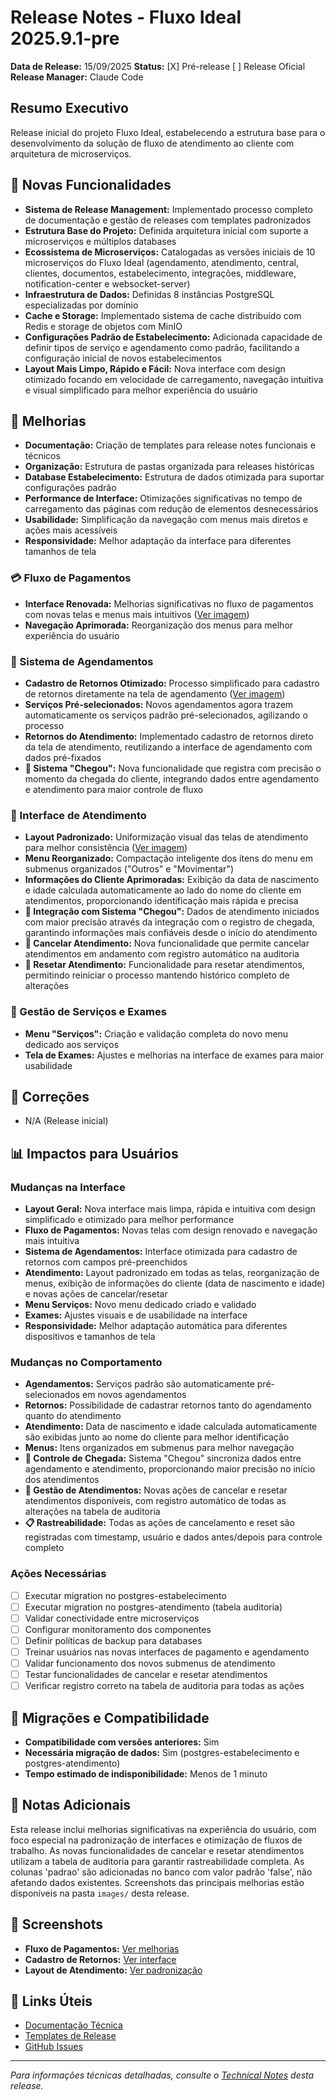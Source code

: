 # Release Notes - Fluxo Ideal 2025.9.1-pre

**Data de Release:** 15/09/2025
**Status:** [X] Pré-release [ ] Release Oficial
**Release Manager:** Claude Code

## Resumo Executivo
Release inicial do projeto Fluxo Ideal, estabelecendo a estrutura base para o desenvolvimento da solução de fluxo de atendimento ao cliente com arquitetura de microserviços.

## 🎯 Novas Funcionalidades
- **Sistema de Release Management:** Implementado processo completo de documentação e gestão de releases com templates padronizados
- **Estrutura Base do Projeto:** Definida arquitetura inicial com suporte a microserviços e múltiplos databases
- **Ecossistema de Microserviços:** Catalogadas as versões iniciais de 10 microserviços do Fluxo Ideal (agendamento, atendimento, central, clientes, documentos, estabelecimento, integrações, middleware, notification-center e websocket-server)
- **Infraestrutura de Dados:** Definidas 8 instâncias PostgreSQL especializadas por domínio
- **Cache e Storage:** Implementado sistema de cache distribuído com Redis e storage de objetos com MinIO
- **Configurações Padrão de Estabelecimento:** Adicionada capacidade de definir tipos de serviço e agendamento como padrão, facilitando a configuração inicial de novos estabelecimentos
- **Layout Mais Limpo, Rápido e Fácil:** Nova interface com design otimizado focando em velocidade de carregamento, navegação intuitiva e visual simplificado para melhor experiência do usuário

## 🔧 Melhorias
- **Documentação:** Criação de templates para release notes funcionais e técnicos
- **Organização:** Estrutura de pastas organizada para releases históricas
- **Database Estabelecimento:** Estrutura de dados otimizada para suportar configurações padrão
- **Performance de Interface:** Otimizações significativas no tempo de carregamento das páginas com redução de elementos desnecessários
- **Usabilidade:** Simplificação da navegação com menus mais diretos e ações mais acessíveis
- **Responsividade:** Melhor adaptação da interface para diferentes tamanhos de tela

### 💳 Fluxo de Pagamentos
- **Interface Renovada:** Melhorias significativas no fluxo de pagamentos com novas telas e menus mais intuitivos ([Ver imagem](images/#1.png))
- **Navegação Aprimorada:** Reorganização dos menus para melhor experiência do usuário

### 📅 Sistema de Agendamentos
- **Cadastro de Retornos Otimizado:** Processo simplificado para cadastro de retornos diretamente na tela de agendamento ([Ver imagem](images/#2.png))
- **Serviços Pré-selecionados:** Novos agendamentos agora trazem automaticamente os serviços padrão pré-selecionados, agilizando o processo
- **Retornos do Atendimento:** Implementado cadastro de retornos direto da tela de atendimento, reutilizando a interface de agendamento com dados pré-fixados
- **🎯 Sistema "Chegou":** Nova funcionalidade que registra com precisão o momento da chegada do cliente, integrando dados entre agendamento e atendimento para maior controle de fluxo

### 🏥 Interface de Atendimento
- **Layout Padronizado:** Uniformização visual das telas de atendimento para melhor consistência ([Ver imagem](images/#5.png))
- **Menu Reorganizado:** Compactação inteligente dos itens do menu em submenus organizados ("Outros" e "Movimentar")
- **Informações do Cliente Aprimoradas:** Exibição da data de nascimento e idade calculada automaticamente ao lado do nome do cliente em atendimentos, proporcionando identificação mais rápida e precisa
- **🎯 Integração com Sistema "Chegou":** Dados de atendimento iniciados com maior precisão através da integração com o registro de chegada, garantindo informações mais confiáveis desde o início do atendimento
- **🚫 Cancelar Atendimento:** Nova funcionalidade que permite cancelar atendimentos em andamento com registro automático na auditoria
- **🔄 Resetar Atendimento:** Funcionalidade para resetar atendimentos, permitindo reiniciar o processo mantendo histórico completo de alterações

### 🔬 Gestão de Serviços e Exames
- **Menu "Serviços":** Criação e validação completa do novo menu dedicado aos serviços
- **Tela de Exames:** Ajustes e melhorias na interface de exames para maior usabilidade

## 🐛 Correções
- N/A (Release inicial)

## 📊 Impactos para Usuários

### Mudanças na Interface
- **Layout Geral:** Nova interface mais limpa, rápida e intuitiva com design simplificado e otimizado para melhor performance
- **Fluxo de Pagamentos:** Novas telas com design renovado e navegação mais intuitiva
- **Sistema de Agendamentos:** Interface otimizada para cadastro de retornos com campos pré-preenchidos
- **Atendimento:** Layout padronizado em todas as telas, reorganização de menus, exibição de informações do cliente (data de nascimento e idade) e novas ações de cancelar/resetar
- **Menu Serviços:** Novo menu dedicado criado e validado
- **Exames:** Ajustes visuais e de usabilidade na interface
- **Responsividade:** Melhor adaptação automática para diferentes dispositivos e tamanhos de tela

### Mudanças no Comportamento
- **Agendamentos:** Serviços padrão são automaticamente pré-selecionados em novos agendamentos
- **Retornos:** Possibilidade de cadastrar retornos tanto do agendamento quanto do atendimento
- **Atendimento:** Data de nascimento e idade calculada automaticamente são exibidas junto ao nome do cliente para melhor identificação
- **Menus:** Itens organizados em submenus para melhor navegação
- **🎯 Controle de Chegada:** Sistema "Chegou" sincroniza dados entre agendamento e atendimento, proporcionando maior precisão no início dos atendimentos
- **🚫 Gestão de Atendimentos:** Novas ações de cancelar e resetar atendimentos disponíveis, com registro automático de todas as alterações na tabela de auditoria
- **📋 Rastreabilidade:** Todas as ações de cancelamento e reset são registradas com timestamp, usuário e dados antes/depois para controle completo

### Ações Necessárias
- [ ] Executar migration no postgres-estabelecimento
- [ ] Executar migration no postgres-atendimento (tabela auditoria)
- [ ] Validar conectividade entre microserviços
- [ ] Configurar monitoramento dos componentes
- [ ] Definir políticas de backup para databases
- [ ] Treinar usuários nas novas interfaces de pagamento e agendamento
- [ ] Validar funcionamento dos novos submenus de atendimento
- [ ] Testar funcionalidades de cancelar e resetar atendimentos
- [ ] Verificar registro correto na tabela de auditoria para todas as ações

## 🔄 Migrações e Compatibilidade
- **Compatibilidade com versões anteriores:** Sim
- **Necessária migração de dados:** Sim (postgres-estabelecimento e postgres-atendimento)
- **Tempo estimado de indisponibilidade:** Menos de 1 minuto

## 📝 Notas Adicionais
Esta release inclui melhorias significativas na experiência do usuário, com foco especial na padronização de interfaces e otimização de fluxos de trabalho. As novas funcionalidades de cancelar e resetar atendimentos utilizam a tabela de auditoria para garantir rastreabilidade completa. As colunas 'padrao' são adicionadas no banco com valor padrão 'false', não afetando dados existentes. Screenshots das principais melhorias estão disponíveis na pasta `images/` desta release.

## 📸 Screenshots
- **Fluxo de Pagamentos:** [Ver melhorias](images/#1.png)
- **Cadastro de Retornos:** [Ver interface](images/#2.png)
- **Layout de Atendimento:** [Ver padronização](images/#5.png)

## 🔗 Links Úteis
- [Documentação Técnica](technical-notes.md)
- [Templates de Release](../../templates/)
- [GitHub Issues](https://github.com/seu-usuario/fluxo-ideal/issues)

---
*Para informações técnicas detalhadas, consulte o [Technical Notes](technical-notes.md) desta release.*
